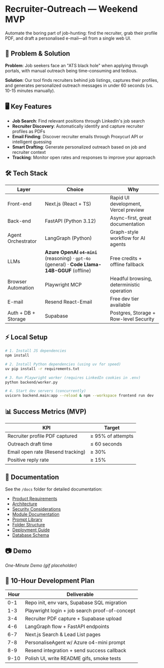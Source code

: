 # Recruiter-Outreach — Weekend MVP

Automate the boring part of job-hunting: find the recruiter, grab their profile PDF, and draft a personalised e-mail—all from a single web UI.

## 🎯 Problem & Solution

**Problem**: Job seekers face an "ATS black hole" when applying through portals, with manual outreach being time-consuming and tedious.

**Solution**: Our tool finds recruiters behind job listings, captures their profiles, and generates personalized outreach messages in under 60 seconds (vs. 10-15 minutes manually).

## 🖥️ Key Features

- **Job Search**: Find relevant positions through LinkedIn's job search
- **Recruiter Discovery**: Automatically identify and capture recruiter profiles as PDFs
- **Email Finding**: Discover recruiter emails through Proxycurl API or intelligent guessing
- **Smart Drafting**: Generate personalized outreach based on job and recruiter context
- **Tracking**: Monitor open rates and responses to improve your approach

## 🛠️ Tech Stack

| Layer | Choice | Why |
| ----- | ------ | --- |
| Front-end | Next.js (React + TS) | Rapid UI development, Vercel preview |
| Back-end | FastAPI (Python 3.12) | Async-first, great documentation |
| Agent Orchestrator | LangGraph (Python) | Graph-style workflow for AI agents |
| LLMs | **Azure OpenAI `o4-mini`** (reasoning) · `gpt-4o` (general) · **Code Llama-14B-GGUF** (offline) | Free credits + offline fallback |
| Browser Automation | Playwright MCP | Headful browsing, deterministic operation |
| E-mail | Resend React-Email | Free dev tier available |
| Auth + DB + Storage | Supabase | Postgres, Storage + Row-level Security |

## ⚡ Local Setup

```bash
# 1. Install JS dependencies
npm install

# 2. Install Python dependencies (using uv for speed)
uv pip install -r requirements.txt

# 3. Run Playwright worker (requires LinkedIn cookies in .env)
python backend/worker.py

# 4. Start dev servers (concurrently)
uvicorn backend.main:app --reload & npm --workspace frontend run dev
```

## 📊 Success Metrics (MVP)

| KPI | Target |
| --- | ------ |
| Recruiter profile PDF captured | ≥ 95% of attempts |
| Outreach draft time | ≤ 60 seconds |
| Email open rate (Resend tracking) | ≥ 30% |
| Positive reply rate | ≥ 15% |

## 📁 Documentation

See the `/docs` folder for detailed documentation:

- [Product Requirements](docs/Product%20Requirements%20Document.md)
- [Architecture](docs/Architecture.md)
- [Security Considerations](docs/Security.md)
- [Module Documentation](docs/Modules.md)
- [Prompt Library](docs/Prompts.md)
- [Folder Structure](docs/Folder-structure.md)
- [Deployment Guide](docs/Deployments.md)
- [Database Schema](docs/Database_Schema.md)

## 📷 Demo

*One-Minute Demo (gif placeholder)*

## 📅 10-Hour Development Plan

| Hour | Deliverable |
| ---- | ----------- |
| 0-1 | Repo init, env vars, Supabase SQL migration |
| 1-3 | Playwright login + job search proof-of-concept |
| 3-4 | Recruiter PDF capture + Supabase upload |
| 4-6 | LangGraph flow + FastAPI endpoints |
| 6-7 | Next.js Search & Lead List pages |
| 7-8 | PersonaliseAgent w/ Azure o4-mini prompt |
| 8-9 | Resend integration + send success callback |
| 9-10 | Polish UI, write README gifs, smoke tests |
